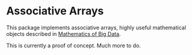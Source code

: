 # Associative Arrays

This package implements associative arrays, highly useful mathematical objects described in [Mathematics of Big Data](https://mitpress.mit.edu/books/mathematics-big-data).

This is currently a proof of concept. Much more to do.